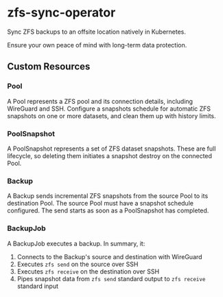# zfs-sync-operator
Sync ZFS backups to an offsite location natively in Kubernetes.

Ensure your own peace of mind with long-term data protection.

## Custom Resources

### Pool

A Pool represents a ZFS pool and its connection details, including WireGuard and SSH.
Configure a snapshots schedule for automatic ZFS snapshots on one or more datasets, and clean them up with history limits.

### PoolSnapshot

A PoolSnapshot represents a set of ZFS dataset snapshots. These are full lifecycle, so deleting them initiates a snapshot destroy on the connected Pool.

### Backup

A Backup sends incremental ZFS snapshots from the source Pool to its destination Pool. The source Pool must have a snapshot schedule configured.
The send starts as soon as a PoolSnapshot has completed.

### BackupJob

A BackupJob executes a backup. In summary, it:

1. Connects to the Backup's source and destination with WireGuard
2. Executes `zfs send` on the source over SSH
3. Executes `zfs receive` on the destination over SSH
4. Pipes snapshot data from `zfs send` standard output to `zfs receive` standard input

